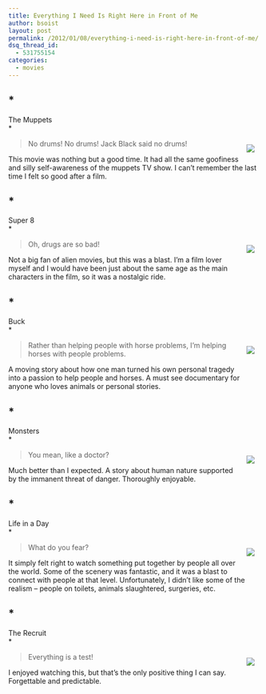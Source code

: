 ```yaml
---
title: Everything I Need Is Right Here in Front of Me
author: bsoist
layout: post
permalink: /2012/01/08/everything-i-need-is-right-here-in-front-of-me/
dsq_thread_id:
  - 531755154
categories:
  - movies
---
```

## *  
The Muppets  
*

<div style="float:right;padding:10px;">
  <a href="http://www.amazon.com/gp/product/B004EPZ03O/ref=as_li_ss_il?ie=UTF8&#038;tag=weifyoasme-20&#038;linkCode=as2&#038;camp=1789&#038;creative=390957&#038;creativeASIN=B004EPZ03O"><img border="0" src="http://ws.assoc-amazon.com/widgets/q?_encoding=UTF8&#038;Format=_SL110_&#038;ASIN=B004EPZ03O&#038;MarketPlace=US&#038;ID=AsinImage&#038;WS=1&#038;tag=weifyoasme-20&#038;ServiceVersion=20070822" /></a><img src="http://www.assoc-amazon.com/e/ir?t=weifyoasme-20&#038;l=as2&#038;o=1&#038;a=B004EPZ03O" width="1" height="1" border="0" alt="" style="border:none !important; margin:0px !important;" />
</div>

> No drums! No drums! Jack Black said no drums! 

This movie was nothing but a good time. It had all the same goofiness and silly self-awareness of the muppets TV show. I can&#8217;t remember the last time I felt so good after a film.

## *  
Super 8  
*

<div style="float:right;padding:10px;">
  <a href="http://www.amazon.com/gp/product/B0068TJLSY/ref=as_li_ss_il?ie=UTF8&#038;tag=weifyoasme-20&#038;linkCode=as2&#038;camp=1789&#038;creative=390957&#038;creativeASIN=B0068TJLSY"><img border="0" src="http://ws.assoc-amazon.com/widgets/q?_encoding=UTF8&#038;Format=_SL110_&#038;ASIN=B0068TJLSY&#038;MarketPlace=US&#038;ID=AsinImage&#038;WS=1&#038;tag=weifyoasme-20&#038;ServiceVersion=20070822" /></a><img src="http://www.assoc-amazon.com/e/ir?t=weifyoasme-20&#038;l=as2&#038;o=1&#038;a=B0068TJLSY" width="1" height="1" border="0" alt="" style="border:none !important; margin:0px !important;" /></p>
</div>

> Oh, drugs are so bad! 

Not a big fan of alien movies, but this was a blast. I&#8217;m a film lover myself and I would have been just about the same age as the main characters in the film, so it was a nostalgic ride. 

## *  
Buck  
*

<div style="float:right;padding:10px;">
  <a href="http://www.amazon.com/gp/product/B005E7SEMU/ref=as_li_ss_il?ie=UTF8&#038;tag=weifyoasme-20&#038;linkCode=as2&#038;camp=1789&#038;creative=390957&#038;creativeASIN=B005E7SEMU"><img border="0" src="http://ws.assoc-amazon.com/widgets/q?_encoding=UTF8&#038;Format=_SL110_&#038;ASIN=B005E7SEMU&#038;MarketPlace=US&#038;ID=AsinImage&#038;WS=1&#038;tag=weifyoasme-20&#038;ServiceVersion=20070822" /></a><img src="http://www.assoc-amazon.com/e/ir?t=weifyoasme-20&#038;l=as2&#038;o=1&#038;a=B005E7SEMU" width="1" height="1" border="0" alt="" style="border:none !important; margin:0px !important;" /></p>
</div>

> Rather than helping people with horse problems, I&#8217;m helping horses with people problems. 

A moving story about how one man turned his own personal tragedy into a passion to help people and horses. A must see documentary for anyone who loves animals or personal stories. 

## *  
Monsters  
*

<div style="float:right;padding:10px;">
  <a href="http://www.amazon.com/gp/product/B0044BY98K/ref=as_li_ss_il?ie=UTF8&#038;tag=weifyoasme-20&#038;linkCode=as2&#038;camp=1789&#038;creative=390957&#038;creativeASIN=B0044BY98K"><img border="0" src="http://ws.assoc-amazon.com/widgets/q?_encoding=UTF8&#038;Format=_SL110_&#038;ASIN=B0044BY98K&#038;MarketPlace=US&#038;ID=AsinImage&#038;WS=1&#038;tag=weifyoasme-20&#038;ServiceVersion=20070822" /></a><img src="http://www.assoc-amazon.com/e/ir?t=weifyoasme-20&#038;l=as2&#038;o=1&#038;a=B0044BY98K" width="1" height="1" border="0" alt="" style="border:none !important; margin:0px !important;" /></p>
</div>

> You mean, like a doctor? 

Much better than I expected. A story about human nature supported by the immanent threat of danger. Thoroughly enjoyable. 

## *  
Life in a Day  
*

<div style="float:right;padding:10px;">
  <a href="http://www.amazon.com/gp/product/B005HWAODY/ref=as_li_ss_il?ie=UTF8&#038;tag=weifyoasme-20&#038;linkCode=as2&#038;camp=1789&#038;creative=390957&#038;creativeASIN=B005HWAODY"><img border="0" src="http://ws.assoc-amazon.com/widgets/q?_encoding=UTF8&#038;Format=_SL110_&#038;ASIN=B005HWAODY&#038;MarketPlace=US&#038;ID=AsinImage&#038;WS=1&#038;tag=weifyoasme-20&#038;ServiceVersion=20070822" /></a><img src="http://www.assoc-amazon.com/e/ir?t=weifyoasme-20&#038;l=as2&#038;o=1&#038;a=B005HWAODY" width="1" height="1" border="0" alt="" style="border:none !important; margin:0px !important;" /></p>
</div>

> What do you fear? 

It simply felt right to watch something put together by people all over the world. Some of the scenery was fantastic, and it was a blast to connect with people at that level. Unfortunately, I didn&#8217;t like some of the realism &#8211; people on toilets, animals slaughtered, surgeries, etc. 

## *  
The Recruit  
*

<div style="float:right;padding:10px;">
  <a href="http://www.amazon.com/gp/product/B003SHYR7Y/ref=as_li_ss_il?ie=UTF8&#038;tag=weifyoasme-20&#038;linkCode=as2&#038;camp=1789&#038;creative=390957&#038;creativeASIN=B003SHYR7Y"><img border="0" src="http://ws.assoc-amazon.com/widgets/q?_encoding=UTF8&#038;Format=_SL110_&#038;ASIN=B003SHYR7Y&#038;MarketPlace=US&#038;ID=AsinImage&#038;WS=1&#038;tag=weifyoasme-20&#038;ServiceVersion=20070822" /></a><img src="http://www.assoc-amazon.com/e/ir?t=weifyoasme-20&#038;l=as2&#038;o=1&#038;a=B003SHYR7Y" width="1" height="1" border="0" alt="" style="border:none !important; margin:0px !important;" /></p>
</div>

> Everything is a test! 

I enjoyed watching this, but that&#8217;s the only positive thing I can say. Forgettable and predictable.
